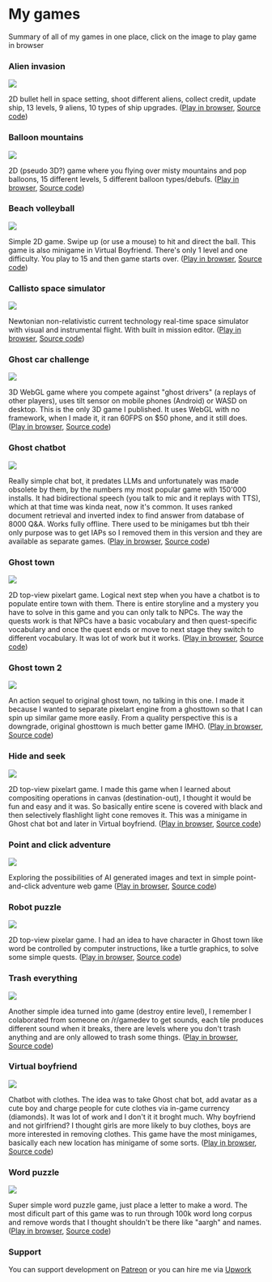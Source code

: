 # My games

Summary of all of my games in one place, click on the image to play game in browser

### Alien invasion ###
[<img src="image/alien_invasion.png">](https://dvhx.github.io/game-alien-invasion/)

2D bullet hell in space setting, shoot different aliens, collect credit, update ship, 13 levels, 9 aliens, 10 types of ship upgrades. 
([Play in browser](https://dvhx.github.io/game-alien-invasion/), [Source code](https://github.com/dvhx/game-alien-invasion))

### Balloon mountains ###
[<img src="image/balloon_mountains.png">](https://dvhx.github.io/game-balloon-mountains/)

2D (pseudo 3D?) game where you flying over misty mountains and pop balloons, 15 different levels, 5 different balloon types/debufs. 
([Play in browser](https://dvhx.github.io/game-balloon-mountains), [Source code](https://github.com/dvhx/game-balloon-mountains))

### Beach volleyball ###
[<img src="image/beach_volleyball.png">](https://dvhx.github.io/game-beach-volleyball)

Simple 2D game. Swipe up (or use a mouse) to hit and direct the ball. This game is also minigame in Virtual Boyfriend. There's only 1 level and one difficulty. You play to 15 and then game starts over. 
([Play in browser](https://dvhx.github.io/game-beach-volleyball), [Source code](https://github.com/dvhx/game-beach-volleyball))

### Callisto space simulator ###
[<img src="image/callisto.png">](https://dvhx.github.io/game-callisto-space-simulator)

Newtonian non-relativistic current technology real-time space simulator with visual and instrumental flight. With built in mission editor.
([Play in browser](https://dvhx.github.io/game-callisto-space-simulator), [Source code](https://github.com/dvhx/game-callisto-space-simulator))

### Ghost car challenge ###
[<img src="image/ghost_car_challenge.png">](https://dvhx.github.io/game-ghost-car-challenge)

3D WebGL game where you compete against "ghost drivers" (a replays of other players), uses tilt sensor on mobile phones (Android) or WASD on desktop. This is the only 3D game I published. It uses WebGL with no framework, when I made it, it ran 60FPS on $50 phone, and it still does.
([Play in browser](https://dvhx.github.io/game-ghost-car-challenge), [Source code](https://github.com/dvhx/game-ghost-car-challenge))

### Ghost chatbot ###
[<img src="image/ghost_chat_bot.png">](https://dvhx.github.io/game-ghost-chatbot)

Really simple chat bot, it predates LLMs and unfortunately was made obsolete by them, by the numbers my most popular game with 150'000 installs. It had bidirectional speech (you talk to mic and it replays with TTS), which at that time was kinda neat, now it's common. It uses ranked document retrieval and inverted index to find answer from database of 8000 Q&A. Works fully offline. There used to be minigames but tbh their only purpose was to get IAPs so I removed them in this version and they are available as separate games.
([Play in browser](https://dvhx.github.io/game-ghost-chatbot), [Source code](https://github.com/dvhx/game-ghost-chatbot))

### Ghost town ###
[<img src="image/ghosttown.png">](https://dvhx.github.io/game-ghost-town)

2D top-view pixelart game. Logical next step when you have a chatbot is to populate entire town with them. There is entire storyline and a mystery you have to solve in this game and you can only talk to NPCs. The way the quests work is that NPCs have a basic vocabulary and then quest-specific vocabulary and once the quest ends or move to next stage they switch to different vocabulary. It was lot of work but it works.
([Play in browser](https://dvhx.github.io/game-ghost-town), [Source code](https://github.com/dvhx/game-ghost-town))

### Ghost town 2 ###
[<img src="image/ghosttown2.png">](https://dvhx.github.io/game-ghost-town-2)

An action sequel to original ghost town, no talking in this one. I made it because I wanted to separate pixelart engine from a ghosttown so that I can spin up similar game more easily. From a quality perspective this is a downgrade, original ghosttown is much better game IMHO.
([Play in browser](https://dvhx.github.io/game-ghost-town-2), [Source code](https://github.com/dvhx/game-ghost-town-2))

### Hide and seek ###
[<img src="image/hide_and_seek.png">](https://dvhx.github.io/game-hide-and-seek)

2D top-view pixelart game. I made this game when I learned about compositing operations in canvas (destination-out), I thought it would be fun and easy and it was. So basically entire scene is covered with black and then selectively flashlight light cone removes it. This was a minigame in Ghost chat bot and later in Virtual boyfriend.
([Play in browser](https://dvhx.github.io/game-hide-and-seek), [Source code](https://github.com/dvhx/game-hide-and-seek))

### Point and click adventure ###
[<img src="image/paca.webp">](https://dvhx.github.io/game-point-and-click-adventure/index.html#intro)

Exploring the possibilities of AI generated images and text in simple point-and-click adventure web game
([Play in browser](https://dvhx.github.io/game-point-and-click-adventure/index.html#intro), [Source code](https://github.com/dvhx/game-point-and-click-adventure))

### Robot puzzle ###
[<img src="image/robot_puzzle.png">](https://dvhx.github.io/game-robot-puzzle)

2D top-view pixelar game. I had an idea to have character in Ghost town like word be controlled by computer instructions, like a turtle graphics, to solve some simple quests.
([Play in browser](https://dvhx.github.io/game-robot-puzzle), [Source code](https://github.com/dvhx/game-robot-puzzle))

### Trash everything ###
[<img src="image/trash_everything.png">](https://dvhx.github.io/game-trash-everything)

Another simple idea turned into game (destroy entire level), I remember I colaborated from someone on /r/gamedev to get sounds, each tile produces different sound when it breaks, there are levels where you don't trash anything and are only allowed to trash some things. 
([Play in browser](https://dvhx.github.io/game-trash-everything), [Source code](https://github.com/dvhx/game-trash-everything))

### Virtual boyfriend ###
[<img src="image/virtual_boyfriend.png">](https://dvhx.github.io/game-virtual-boyfriend)

Chatbot with clothes. The idea was to take Ghost chat bot, add avatar as a cute boy and charge people for cute clothes via in-game currency (diamonds). It was lot of work and I don't it it broght much. Why boyfriend and not girlfriend? I thought girls are more likely to buy clothes, boys are more interested in removing clothes. This game have the most minigames, basically each new location has minigame of some sorts.
([Play in browser](https://dvhx.github.io/game-virtual-boyfriend), [Source code](https://github.com/dvhx/game-virtual-boyfriend))

### Word puzzle ###
[<img src="image/word_puzzle.png">](https://dvhx.github.io/game-word-puzzle)

Super simple word puzzle game, just place a letter to make a word. The most dificult part of this game was to run through 100k word long corpus and remove words that I thought shouldn't be there like "aargh" and names.
([Play in browser](https://dvhx.github.io/game-word-puzzle), [Source code](https://github.com/dvhx/game-word-puzzle))

### Support

You can support development on [Patreon](https://www.patreon.com/DusanHalicky) or you can hire me via [Upwork](https://www.upwork.com/freelancers/~013b4c3d6e772fdb01)
